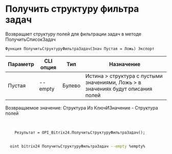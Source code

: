 ﻿---
sidebar_position: 27
---

# Получить структуру фильтра задач
 Возвращает структуру полей для фильтрации задач в методе ПолучитьСписокЗадач



`Функция ПолучитьСтруктуруФильтраЗадач(Знач Пустая = Ложь) Экспорт`

  | Параметр | CLI опция | Тип | Назначение |
  |-|-|-|-|
  | Пустая | --empty | Булево | Истина > структура с пустыми значениями, Ложь > в значениях будут описания полей |

  
  Возвращаемое значение:   Структура Из КлючИЗначение - Структура полей

<br/>




```bsl title="Пример кода"
    Результат = OPI_Bitrix24.ПолучитьСтруктуруФильтраЗадач();
```



```sh title="Пример команды CLI"
    
  oint bitrix24 ПолучитьСтруктуруФильтраЗадач --empty %empty%

```

```json title="Результат"

```
